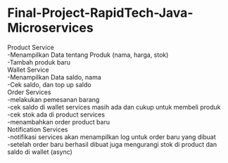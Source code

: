 # Final-Project-RapidTech-Java-Microservices

Product Service <br>
-Menampilkan Data tentang Produk (nama, harga, stok) <br>
-Tambah produk baru <br>
Wallet Service <br>
-Menampilkan Data saldo, nama <br>
-Cek saldo, dan top up saldo <br>
Order Services <br>
-melakukan pemesanan barang <br>
-cek saldo di wallet services masih ada dan cukup untuk membeli produk <br>
-cek stok ada di product services <br>
-menambahkan order product baru <br>
Notification Services <br>
-notifikasi services akan menampilkan log untuk order baru yang dibuat <br>
-setelah order baru berhasil dibuat juga mengurangi stok di product dan saldo di wallet (async) <br>
